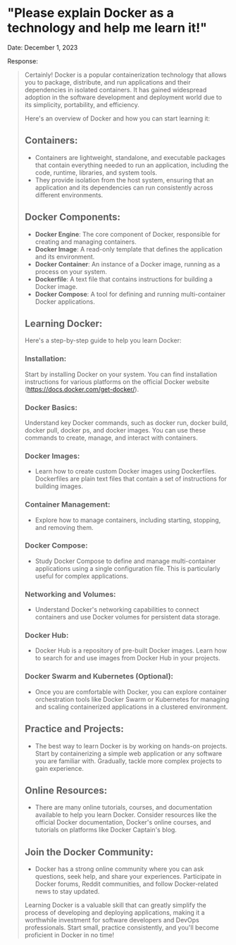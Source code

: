 # "Please explain Docker as a technology and help me learn it!"

Date: December 1, 2023

Response:

> Certainly! Docker is a popular containerization technology that allows you to package, distribute, and run applications and their dependencies in isolated containers. It has gained widespread adoption in the software development and deployment world due to its simplicity, portability, and efficiency.
> 
> Here's an overview of Docker and how you can start learning it:
> 
> ## Containers:
> 
> - Containers are lightweight, standalone, and executable packages that contain everything needed to run an application, including the code, runtime, libraries, and system tools.
> - They provide isolation from the host system, ensuring that an application and its dependencies can run consistently across different environments.
>
> ## Docker Components:
> 
> - **Docker Engine**: The core component of Docker, responsible for creating and managing containers.
> - **Docker Image**: A read-only template that defines the application and its environment.
> - **Docker Container**: An instance of a Docker image, running as a process on your system.
> - **Dockerfile**: A text file that contains instructions for building a Docker image.
> - **Docker Compose**: A tool for defining and running multi-container Docker applications.
>
>  ## Learning Docker:
> Here's a step-by-step guide to help you learn Docker:
> 
> ### Installation:
> 
> Start by installing Docker on your system. You can find installation instructions for various platforms on the official Docker website (https://docs.docker.com/get-docker/).
> 
> ### Docker Basics:
> 
> Understand key Docker commands, such as docker run, docker build, docker pull, docker ps, and docker images. You can use these commands to create, manage, and interact with containers.
> 
> ### Docker Images:
> 
> - Learn how to create custom Docker images using Dockerfiles. Dockerfiles are plain text files that contain a set of instructions for building images.
> 
> ### Container Management:
> 
> - Explore how to manage containers, including starting, stopping, and removing them.
> 
> ### Docker Compose:
> 
> - Study Docker Compose to define and manage multi-container applications using a single configuration file. This is particularly useful for complex applications.
> 
> ### Networking and Volumes:
> 
> - Understand Docker's networking capabilities to connect containers and use Docker volumes for persistent data storage.
> 
> ### Docker Hub:
> 
> - Docker Hub is a repository of pre-built Docker images. Learn how to search for and use images from Docker Hub in your projects.
> 
> ### Docker Swarm and Kubernetes (Optional):
> 
> - Once you are comfortable with Docker, you can explore container orchestration tools like Docker Swarm or Kubernetes for managing and scaling containerized applications in a clustered environment.
> 
> ## Practice and Projects:
> 
> - The best way to learn Docker is by working on hands-on projects. Start by containerizing a simple web application or any software you are familiar with. Gradually, tackle more complex projects to gain experience.
> 
> ## Online Resources:
> 
> - There are many online tutorials, courses, and documentation available to help you learn Docker. Consider resources like the official Docker documentation, Docker's online courses, and tutorials on platforms like Docker Captain's blog.
> 
> ## Join the Docker Community:
> 
> - Docker has a strong online community where you can ask questions, seek help, and share your experiences. Participate in Docker forums, Reddit communities, and follow Docker-related news to stay updated.
> 
> Learning Docker is a valuable skill that can greatly simplify the process of developing and deploying applications, making it a worthwhile investment for software developers and DevOps professionals. Start small, practice consistently, and you'll become proficient in Docker in no time!